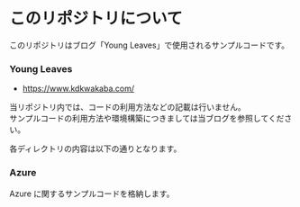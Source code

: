 # このリポジトリについて

このリポジトリはブログ「Young Leaves」で使用されるサンプルコードです。

### Young Leaves
- https://www.kdkwakaba.com/

当リポジトリ内では、コードの利用方法などの記載は行いません。  
サンプルコードの利用方法や環境構築につきましては当ブログを参照してください。  
  
各ディレクトリの内容は以下の通りとなります。  

### Azure

Azure に関するサンプルコードを格納します。
